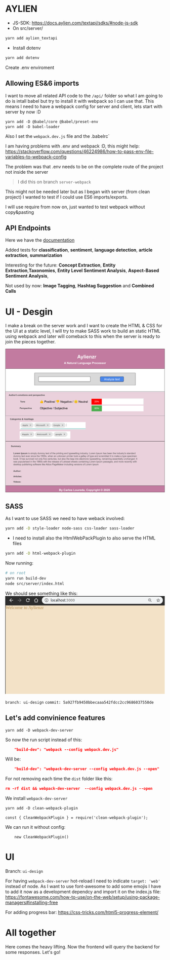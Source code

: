 # AYLIEN

- JS-SDK: https://docs.aylien.com/textapi/sdks/#node-js-sdk
- On src/server/

```bash
yarn add aylien_textapi
```

- Install dotenv

```bash
yarn add dotenv
```

Create .env enviroment

## Allowing ES&6 imports

I want to move all related API code to the `/api/` folder so what I am going to do is intall babel but try to install it with webpack so I can use that. This means I need to have a webpack config for server and client, lets start with server by now :D

```
yarn add -D @babel/core @babel/preset-env
yarn add -D babel-loader
```

Also I set the `webpack.dev.js` file and the .babelrc`

I am having problems with .env and webpack :D, this might help: https://stackoverflow.com/questions/46224986/how-to-pass-env-file-variables-to-webpack-config

The problem was that .env needs to be on the complete route of the project not inside the server

> I did this on branch `server-webpack`

This might not be needed later but as I began with server (from clean project)
I wanted to test if I could use ES6 imports/exports.

I will use require from now on, just wanted to test webpack without copy&pasting

## API Endpoints

Here we have the [documentation](https://docs.aylien.com/textapi/endpoints/#http-request)

Added tests for **classification**, **sentiment**, **language detection**, **article extraction**, **summarization**

Interesting for the future: **Concept Extraction**, **Entity Extraction**,**Taxonomies**, **Entity Level Sentiment Analysis**, **Aspect-Based Sentiment Analysis**,

Not used by now: **Image Tagging**, **Hashtag Suggestion** and **Combined Calls**

# UI - Desgin

I make a break on the server work and I want to create the HTML & CSS for the UI at a static level, I will try to make SASS work to build an static HTML using webpack and later will comeback to this when the server is ready to join the pieces together.

![Wireframe](./doc/ui-wireframe.png)

## SASS

As I want to use SASS we need to have weback involved:

```bash
yarn add -D style-loader node-sass css-loader sass-loader
```

- I need to install also the HtmlWebPackPlugin to also serve the HTML files

```bash
yarn add -D html-webpack-plugin
```

Now running:

```bash
# on root
yarn run build-dev
node src/server/index.html
```

We should see something like this:
![Adding Sass](./doc/adding-sass-1.png)

`branch: ui-design`
`commit: 5a927fb9450bbecaaa542fdcc2cc9686037550de`

## Let's add convinience features

```
yarn add -D webpack-dev-server
```

So now the run script instead of this:

```json
    "build-dev": "webpack --config webpack.dev.js"
```

Will be:

```json
    "build-dev": "webpack-dev-server --config webpack.dev.js --open"
```

For not removing each time the `dist` folder like this:

```json
rm -rf dist && webpack-dev-server  --config webpack.dev.js --open
```

We install `webpack-dev-server`

```
yarn add -D clean-webpack-plugin
```

```
const { CleanWebpackPlugin } = require('clean-webpack-plugin');
```

We can run it without config:

```
    new CleanWebpackPlugin()
```

# UI

Branch: `ui-design`

For having `webpack-dev-server` hot-reload I need to indicate `target: 'web'` instead of node.
As I want to use font-awesome to add some emojis I have to add it now as a development dependcy and import it on the index.js file: https://fontawesome.com/how-to-use/on-the-web/setup/using-package-managers#installing-free

For adding progress bar: https://css-tricks.com/html5-progress-element/

# All together

Here comes the heavy lifting. Now the frontend will query the backend for some responses.
Let's go!
